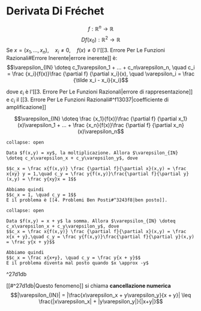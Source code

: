 # Derivata Di Fréchet

$$f:\mathbb{R}^n \to \mathbb{R}$$
$$Df(x_0) : \mathbb{R}^2 \to \mathbb{R}$$
Se $x = (x_1,...,x_n), \quad x_i \neq 0, \quad f(x) \neq 0$ l'[[3. Errore Per Le Funzioni Razionali#Errore Inerente|errore inerente]] è:
$$\varepsilon_{IN} \doteq c_1\varepsilon_1 + ... + c_n\varepsilon_n, \quad c_i = \frac {x_i}{f(x)}\frac {\partial f}
{\partial x_i}(x), \quad \varepsilon_i = \frac {\tilde x_i - x_i}{x_i}$$

dove $\varepsilon_i$ è l'[[3. Errore Per Le Funzioni Razionali|errore di rappresentazione]] e $c_i$ il [[3. Errore Per Le Funzioni Razionali#^f13037|coefficiente di amplificazione]]

$$\varepsilon_{IN} \doteq \frac {x_1}{f(x)}\frac {\partial f}
{\partial x_1}(x)\varepsilon_1 + ... + \frac {x_n}{f(x)}\frac {\partial f}
{\partial x_n}(x)\varepsilon_n$$

```ad-example
collapse: open

Data $f(x,y) = xy$, la moltiplicazione. Allora $\varepsilon_{IN} \doteq c_x\varepsilon_x + c_y\varepsilon_y$, dove

$$c_x = \frac x{f(x,y)} \frac {\partial f}{\partial x}(x,y) = \frac x{xy} y = 1,\quad c_y = \frac y{f(x,y)}\frac{\partial f}{\partial y}(x,y) = \frac y{xy}x = 1$$

Abbiamo quindi
$$c_x = 1, \quad c_y = 1$$
E il problema è [[4. Problemi Ben Posti#^3243f8|ben posto]].
```

```ad-example
collapse: open

Data $f(x,y) = x + y$ la somma. Allora $\varepsilon_{IN} \doteq c_x\varepsilon_x + c_y\varepsilon_y$, dove
$$c_x = \frac x{f(x,y)} \frac {\partial f}{\partial x}(x,y) = \frac x{x + y},\quad c_y = \frac y{f(x,y)}\frac{\partial f}{\partial y}(x,y) = \frac y{x + y}$$

Abbiamo quindi
$$c_x = \frac x{x+y}, \quad c_y = \frac y{x + y}$$
E il problema diventa mal posto quando $x \approx -y$

```

^27d1db

[[#^27d1db|Questo fenomeno]] si chiama __cancellazione numerica__
$$|\varepsilon_{IN}| = |\frac{x\varepsilon_x + y\varepsilon_y}{x + y}| \leq \frac{|x\varepsilon_x| + |y\varepsilon_y|}{|x+y|}$$
